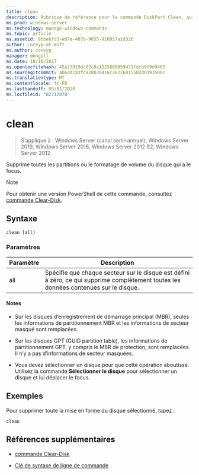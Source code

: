```yaml
---
title: clean
description: Rubrique de référence pour la commande DiskPart Clean, qui supprime toutes les partitions ou le formatage de volume du disque qui a le focus.
ms.prod: windows-server
ms.technology: manage-windows-commands
ms.topic: article
ms.assetid: 9bbe6fd3-e07e-487b-9035-910957a1d326
author: coreyp-at-msft
ms.author: coreyp
manager: dongill
ms.date: 10/16/2017
ms.openlocfilehash: 45a23919dc07c8c1525808859471fdcb9f9e9403
ms.sourcegitcommit: ab64dc83fca28039416c26226815502d0193500c
ms.translationtype: MT
ms.contentlocale: fr-FR
ms.lasthandoff: 05/01/2020
ms.locfileid: "82712878"
---
```

# <a name="clean"></a>clean

> S’applique à : Windows Server (canal semi-annuel), Windows Server 2019, Windows Server 2016, Windows Server 2012 R2, Windows Server 2012

Supprime toutes les partitions ou le formatage de volume du disque qui a le focus.

>[!NOTE]
> Pour obtenir une version PowerShell de cette commande, consultez [commande Clear-Disk](https://docs.microsoft.com/powershell/module/storage/clear-disk).

## <a name="syntax"></a>Syntaxe

```
clean [all]
```

### <a name="parameters"></a>Paramètres

| Paramètre | Description |
| --------- | ----------- |
| all | Spécifie que chaque secteur sur le disque est défini à zéro, ce qui supprime complètement toutes les données contenues sur le disque. |

#### <a name="remarks"></a>Notes 

- Sur les disques d’enregistrement de démarrage principal (MBR), seules les informations de partitionnement MBR et les informations de secteur masqué sont remplacées.

- Sur les disques GPT (GUID partition table), les informations de partitionnement GPT, y compris le MBR de protection, sont remplacées. Il n’y a pas d’informations de secteur masquées.

- Vous devez sélectionner un disque pour que cette opération aboutisse. Utilisez la commande **Sélectionner le disque** pour sélectionner un disque et lui déplacer le focus.

## <a name="examples"></a>Exemples

Pour supprimer toute la mise en forme du disque sélectionné, tapez :

```
clean
```

## <a name="additional-references"></a>Références supplémentaires

- [commande Clear-Disk](https://docs.microsoft.com/powershell/module/storage/clear-disk)

- [Clé de syntaxe de ligne de commande](command-line-syntax-key.md)
